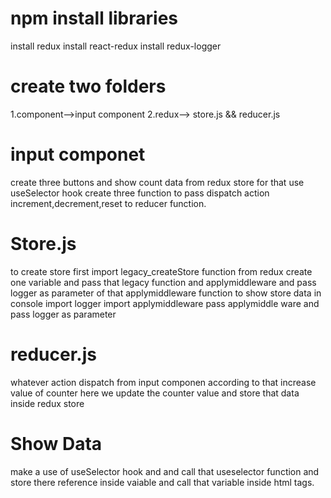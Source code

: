# npm install libraries
install redux
install react-redux
install redux-logger

# create two folders
1.component-->input component
2.redux--> store.js && reducer.js

# input componet 
create three buttons 
and show count data from redux store for that use  useSelector hook 
create three function to pass dispatch action increment,decrement,reset to reducer function.

# Store.js

to create store first import legacy_createStore function from redux
create one variable and pass that legacy function and applymiddleware and pass logger as parameter of that applymiddleware function
to show store data in console import logger import applymiddleware
pass applymiddle ware and pass logger as parameter 

# reducer.js

whatever action dispatch from input componen according to that increase value of counter
here we update the counter value and store that data inside redux store

# Show Data

make a use of useSelector hook and and call that useselector function and store there reference inside vaiable and call that  variable inside html tags.